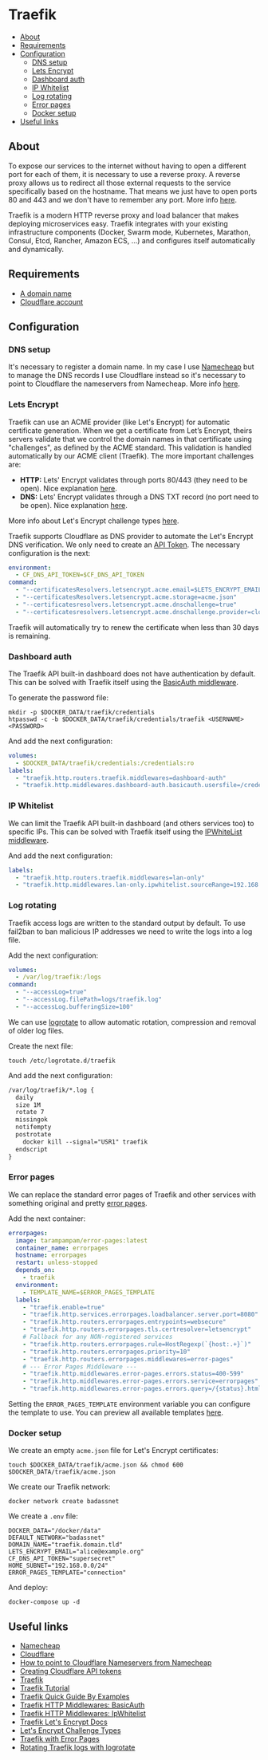 # Traefik

- [About](#about)
- [Requirements](#requirements)
- [Configuration](#configuration)
  * [DNS setup](#dns-setup)
  * [Lets Encrypt](#lets-encrypt)
  * [Dashboard auth](#dashboard-auth)
  * [IP Whitelist](#ip-whitelist)
  * [Log rotating](#log-rotating)
  * [Error pages](#error-pages)
  * [Docker setup](#docker-setup)
- [Useful links](#useful-links)

## About

To expose our services to the internet without having to open a different port
for each of them, it is necessary to use a reverse proxy. A reverse proxy allows
us to redirect all those external requests to the service specifically based on
the hostname. That means we just have to open ports 80 and 443 and we don't have
to remember any port. More info
[here](https://www.smarthomebeginner.com/traefik-reverse-proxy-tutorial-for-docker/#Reverse_Proxy_Primer).

Traefik is a modern HTTP reverse proxy and load balancer that makes deploying
microservices easy. Traefik integrates with your existing infrastructure
components (Docker, Swarm mode, Kubernetes, Marathon, Consul, Etcd, Rancher,
Amazon ECS, ...) and configures itself automatically and dynamically.

## Requirements

- [A domain name](https://www.namecheap.com/)
- [Cloudflare account](https://www.cloudflare.com/)

## Configuration

### DNS setup

It's necessary to register a domain name. In my case I use
[Namecheap](https://www.namecheap.com/) but to manage the DNS records I use
Cloudflare instead so it's necessary to point to Cloudflare the nameservers
from Namecheap. More info [here](https://www.namecheap.com/support/knowledgebase/article.aspx/9607/2210/how-to-set-up-dns-records-for-your-domain-in-cloudflare-account/).

### Lets Encrypt

Traefik can use an ACME provider (like Let's Encrypt) for automatic certificate
generation. When we get a certificate from Let’s Encrypt, theirs servers validate that we
control the domain names in that certificate using "challenges", as defined by
the ACME standard. This validation is handled automatically by our ACME client
(Traefik). The more important challenges are:

- **HTTP:** Lets' Encrypt validates through ports 80/443 (they need to be open).
  Nice explanation
  [here](https://github.com/DoTheEvo/Traefik-v2-examples/#4-lets-encrypt-certificate-http-challenge).
- **DNS:** Lets' Encrypt validates through a DNS TXT record (no port need to be
  open). Nice explanation
  [here](https://github.com/DoTheEvo/Traefik-v2-examples/#5-lets-encrypt-certificate-dns-challenge-on-cloudflare).

More info about Let's Encrypt challenge types [here](https://letsencrypt.org/docs/challenge-types/).

Traefik supports Cloudflare as DNS provider to automate the Let's Encrypt DNS
verification. We only need to create an [API Token](https://developers.cloudflare.com/api/tokens/create/). The necessary configuration is the next:

```yaml
environment:
  - CF_DNS_API_TOKEN=$CF_DNS_API_TOKEN
command:
  - "--certificatesResolvers.letsencrypt.acme.email=$LETS_ENCRYPT_EMAIL"
  - "--certificatesResolvers.letsencrypt.acme.storage=acme.json"
  - "--certificatesresolvers.letsencrypt.acme.dnschallenge=true"
  - "--certificatesresolvers.letsencrypt.acme.dnschallenge.provider=cloudflare"
```

Traefik will automatically try to renew the certificate when less than 30 days
is remaining.

### Dashboard auth

The Traefik API built-in dashboard does not have authentication by default. This
can be solved with Traefik itself using the [BasicAuth middleware](https://doc.traefik.io/traefik/middlewares/http/basicauth/).

To generate the password file:

    mkdir -p $DOCKER_DATA/traefik/credentials
    htpasswd -c -b $DOCKER_DATA/traefik/credentials/traefik <USERNAME> <PASSWORD>

And add the next configuration:

```yaml
volumes:
  - $DOCKER_DATA/traefik/credentials:/credentials:ro
labels:
  - "traefik.http.routers.traefik.middlewares=dashboard-auth"
  - "traefik.http.middlewares.dashboard-auth.basicauth.usersfile=/credentials/traefik"
```

### IP Whitelist

We can limit the Traefik API built-in dashboard (and others services too) to
specific IPs. This can be solved with Traefik itself using the [IPWhiteList middleware](https://doc.traefik.io/traefik/middlewares/http/ipwhitelist/).

And add the next configuration:

```yaml
labels:
  - "traefik.http.routers.traefik.middlewares=lan-only"
  - "traefik.http.middlewares.lan-only.ipwhitelist.sourceRange=192.168.0.0/24"
```

### Log rotating

Traefik access logs are written to the standard output by default. To use
fail2ban to ban malicious IP addresses we need to write the logs into a log
file.

Add the next configuration:

```yaml
volumes:
  - /var/log/traefik:/logs
command:
  - "--accessLog=true"
  - "--accessLog.filePath=logs/traefik.log"
  - "--accessLog.bufferingSize=100"
```

We can use [logrotate](https://linux.die.net/man/8/logrotate) to allow automatic
rotation, compression and removal of older log files.

Create the next file:

    touch /etc/logrotate.d/traefik

And add the next configuration:

```txt
/var/log/traefik/*.log {
  daily
  size 1M
  rotate 7
  missingok
  notifempty
  postrotate
    docker kill --signal="USR1" traefik
  endscript
}
```

### Error pages

We can replace the standard error pages of Traefik and other services with
something original and pretty [error pages](https://github.com/tarampampam/error-pages).

Add the next container:

```yaml
errorpages:
  image: tarampampam/error-pages:latest
  container_name: errorpages
  hostname: errorpages
  restart: unless-stopped
  depends_on:
    - traefik
  environment:
    - TEMPLATE_NAME=$ERROR_PAGES_TEMPLATE
  labels:
    - "traefik.enable=true"
    - "traefik.http.services.errorpages.loadbalancer.server.port=8080"
    - "traefik.http.routers.errorpages.entrypoints=websecure"
    - "traefik.http.routers.errorpages.tls.certresolver=letsencrypt"
    # Fallback for any NON-registered services
    - "traefik.http.routers.errorpages.rule=HostRegexp(`{host:.+}`)"
    - "traefik.http.routers.errorpages.priority=10"
    - "traefik.http.routers.errorpages.middlewares=error-pages"
    # --- Error Pages Middleware ---
    - "traefik.http.middlewares.error-pages.errors.status=400-599"
    - "traefik.http.middlewares.error-pages.errors.service=errorpages"
    - "traefik.http.middlewares.error-pages.errors.query=/{status}.html"
```

Setting the `ERROR_PAGES_TEMPLATE` environment variable you can configure the
template to use. You can preview all available templates [here](https://tarampampam.github.io/error-pages/).

### Docker setup

We create an empty `acme.json` file for Let's Encrypt certificates:

    touch $DOCKER_DATA/traefik/acme.json && chmod 600 $DOCKER_DATA/traefik/acme.json

We create our Traefik network:

    docker network create badassnet

We create a `.env` file:

```shell
DOCKER_DATA="/docker/data"
DEFAULT_NETWORK="badassnet"
DOMAIN_NAME="traefik.domain.tld"
LETS_ENCRYPT_EMAIL="alice@example.org"
CF_DNS_API_TOKEN="supersecret"
HOME_SUBNET="192.168.0.0/24"
ERROR_PAGES_TEMPLATE="connection"
```

And deploy:

    docker-compose up -d

## Useful links

- [Namecheap](https://www.namecheap.com/)
- [Cloudflare](https://www.cloudflare.com/)
- [How to point to Cloudflare Nameservers from Namecheap](https://www.namecheap.com/support/knowledgebase/article.aspx/9607/2210/how-to-set-up-dns-records-for-your-domain-in-cloudflare-account/)
- [Creating Cloudflare API tokens](https://developers.cloudflare.com/api/tokens/create/)
- [Traefik](https://doc.traefik.io/traefik/)
- [Traefik Tutorial](https://www.smarthomebeginner.com/traefik-2-docker-tutorial/)
- [Traefik Quick Guide By Examples](https://github.com/DoTheEvo/Traefik-v2-examples/)
- [Traefik HTTP Middlewares: BasicAuth ](https://doc.traefik.io/traefik/middlewares/http/basicauth/)
- [Traefik HTTP Middlewares: IpWhitelist ](https://doc.traefik.io/traefik/middlewares/http/ipwhitelist/)
- [Traefik Let's Encrypt Docs](https://doc.traefik.io/traefik/https/acme/)
- [Let's Encrypt Challenge Types](https://letsencrypt.org/docs/challenge-types/)
- [Traefik with Error Pages](https://github.com/tarampampam/error-pages/wiki/Traefik-(docker-compose))
- [Rotating Traefik logs with logrotate](https://geekland.eu/configurar-la-rotacion-de-logs-en-traefik-con-logrotate/)
